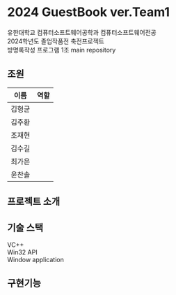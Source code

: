 # 2024 GuestBook ver.Team1
유한대학교 컴퓨터소프트웨어공학과 컴퓨터소프트웨어전공<br>
2024학년도 졸업작품전 축전프로젝트<br>
방명록작성 프로그램 1조 main repository

## 조원
| 이름 | 역할 |
| :---: | :---: |
| 김형균 |  |
| 김주환 |  |
| 조재현 |  |
| 김수길 |  |
| 최가은 |  |
| 윤찬솔 |  |


## 프로젝트 소개

## 기술 스택
VC++<br>
Win32 API<br>
Window application<br>

## 구현기능
<br>
